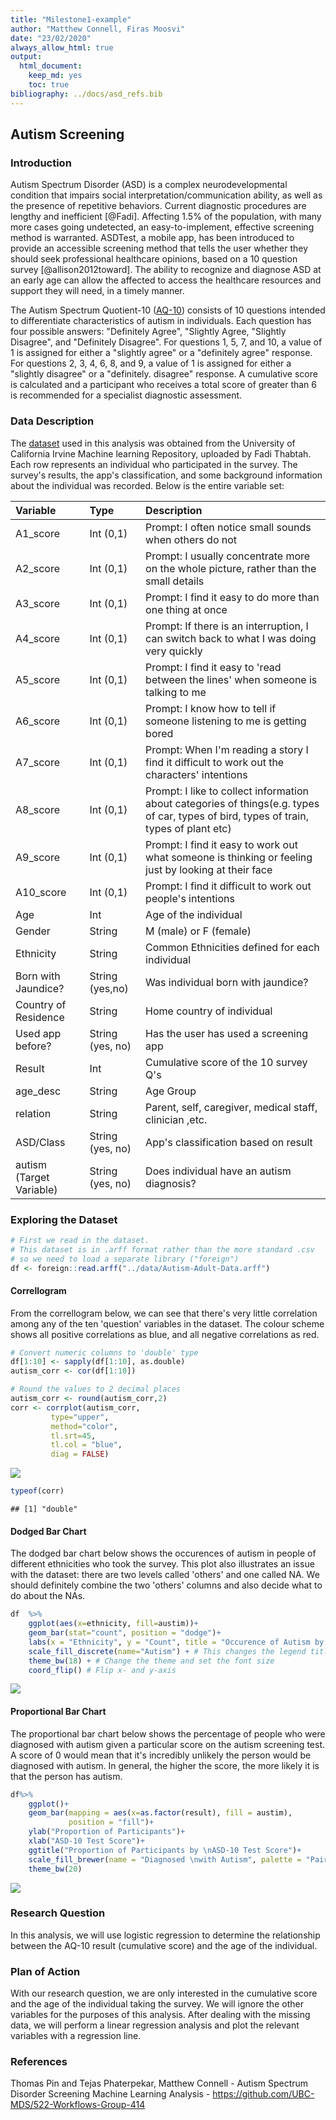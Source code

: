 ```yaml
---
title: "Milestone1-example"
author: "Matthew Connell, Firas Moosvi"
date: "23/02/2020"
always_allow_html: true
output: 
  html_document:
    keep_md: yes
    toc: true
bibliography: ../docs/asd_refs.bib
---
```




## Autism Screening

### Introduction

Autism Spectrum Disorder (ASD) is a complex neurodevelopmental condition that impairs social interpretation/communication ability, as well as the presence of repetitive behaviors.
Current diagnostic procedures are lengthy and inefficient [@Fadi]. 
Affecting 1.5% of the population, with many more cases going undetected, an easy-to-implement, effective screening method is warranted.
ASDTest, a mobile app, has been introduced to provide an accessible screening method that tells the user whether they should seek professional healthcare opinions, based on a 10 question survey [@allison2012toward].
The ability to recognize and diagnose ASD at an early age can allow the affected to access the healthcare resources and support they will need, in a timely manner. 

The Autism Spectrum Quotient-10 ([AQ-10](https://www.nice.org.uk/guidance/cg142/resources/autism-spectrum-quotient-aq10-test-pdf-186582493)) consists of 10 questions intended to differentiate characteristics of autism in individuals.
Each question has four possible answers: "Definitely Agree", "Slightly Agree, "Slightly Disagree", and "Definitely Disagree".
For questions 1, 5, 7, and 10, a value of 1 is assigned for either a "slightly agree" or a "definitely agree" response.
For questions 2, 3, 4, 6, 8, and 9, a value of 1 is assigned for either a "slightly disagree" or a "definitely. disagree" response.
A cumulative score is calculated and a participant who receives a total score of greater than 6 is recommended for a specialist diagnostic assessment.


### Data Description

The [dataset](https://archive.ics.uci.edu/ml/datasets/Autism+Screening+Adult)  used in this analysis was obtained from the University of California Irvine Machine learning Repository, uploaded by Fadi Thabtah.
Each row represents an individual who participated in the survey.
The survey's results, the app's classification, and some background information about the individual was recorded.
Below is the entire variable set:

<table class="table table-condensed" style="width: auto !important; margin-left: auto; margin-right: auto;">
 <thead>
  <tr>
   <th style="text-align:left;position: sticky; top:0; background-color: #FFFFFF;">  Variable           </th>
   <th style="text-align:left;position: sticky; top:0; background-color: #FFFFFF;">  Type              </th>
   <th style="text-align:left;position: sticky; top:0; background-color: #FFFFFF;">  Description                                                                                                                             </th>
  </tr>
 </thead>
<tbody>
  <tr>
   <td style="text-align:left;"> A1_score </td>
   <td style="text-align:left;"> Int (0,1) </td>
   <td style="text-align:left;"> Prompt: I often notice small sounds when others do not </td>
  </tr>
  <tr>
   <td style="text-align:left;"> A2_score </td>
   <td style="text-align:left;"> Int (0,1) </td>
   <td style="text-align:left;"> Prompt: I usually concentrate more on the whole picture, rather than the small details </td>
  </tr>
  <tr>
   <td style="text-align:left;"> A3_score </td>
   <td style="text-align:left;"> Int (0,1) </td>
   <td style="text-align:left;"> Prompt: I find it easy to do more than one thing at once </td>
  </tr>
  <tr>
   <td style="text-align:left;"> A4_score </td>
   <td style="text-align:left;"> Int (0,1) </td>
   <td style="text-align:left;"> Prompt: If there is an interruption, I can switch back to what I was doing very quickly </td>
  </tr>
  <tr>
   <td style="text-align:left;"> A5_score </td>
   <td style="text-align:left;"> Int (0,1) </td>
   <td style="text-align:left;"> Prompt: I find it easy to 'read between the lines' when someone is talking to me </td>
  </tr>
  <tr>
   <td style="text-align:left;"> A6_score </td>
   <td style="text-align:left;"> Int (0,1) </td>
   <td style="text-align:left;"> Prompt: I know how to tell if someone listening to me is getting bored </td>
  </tr>
  <tr>
   <td style="text-align:left;"> A7_score </td>
   <td style="text-align:left;"> Int (0,1) </td>
   <td style="text-align:left;"> Prompt: When I'm reading a story I find it difficult to work out the characters' intentions </td>
  </tr>
  <tr>
   <td style="text-align:left;"> A8_score </td>
   <td style="text-align:left;"> Int (0,1) </td>
   <td style="text-align:left;"> Prompt: I like to collect information about categories of things(e.g. types of car, types of bird, types of train, types of plant etc) </td>
  </tr>
  <tr>
   <td style="text-align:left;"> A9_score </td>
   <td style="text-align:left;"> Int (0,1) </td>
   <td style="text-align:left;"> Prompt: I find it easy to work out what someone is thinking or feeling just by looking at their face </td>
  </tr>
  <tr>
   <td style="text-align:left;"> A10_score </td>
   <td style="text-align:left;"> Int (0,1) </td>
   <td style="text-align:left;"> Prompt: I find it difficult to work out people's intentions </td>
  </tr>
  <tr>
   <td style="text-align:left;"> Age </td>
   <td style="text-align:left;"> Int </td>
   <td style="text-align:left;"> Age of the individual </td>
  </tr>
  <tr>
   <td style="text-align:left;"> Gender </td>
   <td style="text-align:left;"> String </td>
   <td style="text-align:left;"> M (male) or F (female) </td>
  </tr>
  <tr>
   <td style="text-align:left;"> Ethnicity </td>
   <td style="text-align:left;"> String </td>
   <td style="text-align:left;"> Common Ethnicities defined for each individual </td>
  </tr>
  <tr>
   <td style="text-align:left;"> Born with Jaundice? </td>
   <td style="text-align:left;"> String (yes,no) </td>
   <td style="text-align:left;"> Was individual born with jaundice? </td>
  </tr>
  <tr>
   <td style="text-align:left;"> Country of Residence </td>
   <td style="text-align:left;"> String </td>
   <td style="text-align:left;"> Home country of individual </td>
  </tr>
  <tr>
   <td style="text-align:left;"> Used app before? </td>
   <td style="text-align:left;"> String (yes, no) </td>
   <td style="text-align:left;"> Has the user has used a screening app </td>
  </tr>
  <tr>
   <td style="text-align:left;"> Result </td>
   <td style="text-align:left;"> Int </td>
   <td style="text-align:left;"> Cumulative score of the 10 survey Q's </td>
  </tr>
  <tr>
   <td style="text-align:left;"> age_desc </td>
   <td style="text-align:left;"> String </td>
   <td style="text-align:left;"> Age Group </td>
  </tr>
  <tr>
   <td style="text-align:left;"> relation </td>
   <td style="text-align:left;"> String </td>
   <td style="text-align:left;"> Parent, self, caregiver, medical staff, clinician ,etc. </td>
  </tr>
  <tr>
   <td style="text-align:left;"> ASD/Class </td>
   <td style="text-align:left;"> String (yes, no) </td>
   <td style="text-align:left;"> App's classification based on result </td>
  </tr>
  <tr>
   <td style="text-align:left;"> autism (Target Variable) </td>
   <td style="text-align:left;"> String (yes, no) </td>
   <td style="text-align:left;"> Does individual have an autism diagnosis? </td>
  </tr>
</tbody>
</table>

### Exploring the Dataset


```r
# First we read in the dataset.
# This dataset is in .arff format rather than the more standard .csv
# so we need to load a separate library ("foreign")
df <- foreign::read.arff("../data/Autism-Adult-Data.arff")
```

#### Correllogram

From the correllogram below, we can see that there's very little correlation among any of the ten 'question' variables in the dataset.
The colour scheme shows all positive correlations as blue, and all negative correlations as red.


```r
# Convert numeric columns to 'double' type
df[1:10] <- sapply(df[1:10], as.double)
autism_corr <- cor(df[1:10])

# Round the values to 2 decimal places
autism_corr <- round(autism_corr,2)
corr <- corrplot(autism_corr, 
         type="upper", 
         method="color",
         tl.srt=45, 
         tl.col = "blue",
         diag = FALSE)
```

![](milestone1-547-example_files/figure-html/corrplot-1.png)<!-- -->

```r
typeof(corr)
```

```
## [1] "double"
```

#### Dodged Bar Chart

The dodged bar chart below shows the occurences of autism in people of different ethnicities who took the survey.
This plot also illustrates an issue with the dataset: there are two levels called 'others' and one called NA.
We should definitely combine the two 'others' columns and also decide what to do about the NAs.


```r
df  %>% 
    ggplot(aes(x=ethnicity, fill=austim))+
    geom_bar(stat="count", position = "dodge")+
    labs(x = "Ethnicity", y = "Count", title = "Occurence of Autism by Ethnicity") + 
    scale_fill_discrete(name="Autism") + # This changes the legend title
    theme_bw(18) + # Change the theme and set the font size
    coord_flip() # Flip x- and y-axis
```

![](milestone1-547-example_files/figure-html/bar-chart-1.png)<!-- -->

#### Proportional Bar Chart

The proportional bar chart below shows the percentage of people who were diagnosed with autism given a particular score on the autism screening test.
A score of 0 would mean that it's incredibly unlikely the person would be diagnosed with autism.
In general, the higher the score, the more likely it is that the person has autism.


```r
df%>% 
    ggplot()+
    geom_bar(mapping = aes(x=as.factor(result), fill = austim),
             position = "fill")+
    ylab("Proportion of Participants")+
    xlab("ASD-10 Test Score")+
    ggtitle("Proportion of Participants by \nASD-10 Test Score")+
    scale_fill_brewer(name = "Diagnosed \nwith Autism", palette = "Paired") +
    theme_bw(20)
```

![](milestone1-547-example_files/figure-html/proportion-1.png)<!-- -->

### Research Question

In this analysis, we will use logistic regression to determine the relationship between the AQ-10 result (cumulative score) and the age of the individual.

### Plan of Action

With our research question, we are only interested in the cumulative score and the age of the individual taking the survey. 
We will ignore the other variables for the purposes of this analysis. 
After dealing with the missing data, we will perform a linear regression analysis and plot the relevant variables with a regression line. 

### References

Thomas Pin and Tejas Phaterpekar, Matthew Connell - Autism Spectrum Disorder Screening Machine Learning Analysis - https://github.com/UBC-MDS/522-Workflows-Group-414
